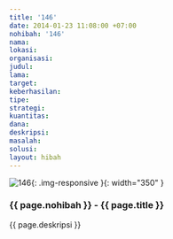 ```yaml
---
title: '146'
date: 2014-01-23 11:08:00 +07:00
nohibah: '146'
nama:
lokasi:
organisasi:
judul:
lama:
target:
keberhasilan:
tipe:
strategi:
kuantitas:
dana:
deskripsi:
masalah:
solusi:
layout: hibah
---
```


![146](/static/img/hibahcms/146.png){: .img-responsive }{: width="350" }

### {{ page.nohibah }} - {{ page.title }}

{{ page.deskripsi }}
